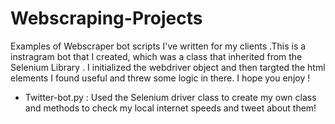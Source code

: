 # Webscraping-Projects
Examples of Webscraper bot scripts I've written for my clients
.This is a instragram bot that I created, which was a class that inherited from the Selenium Library . I initialized the webdriver object and then targted the html elements I found useful and threw some logic in
there. I hope you enjoy !
* Twitter-bot.py : Used the Selenium driver class to create my own class and methods to check my local internet speeds and tweet about them!
